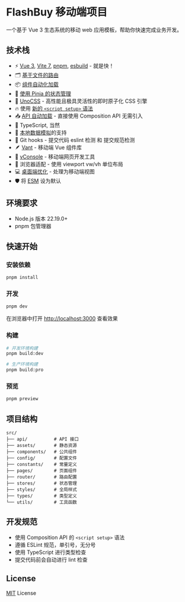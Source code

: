 # FlashBuy 移动端项目

一个基于 Vue 3 生态系统的移动 web 应用模板，帮助你快速完成业务开发。

## 技术栈

- ⚡️ [Vue 3](https://github.com/vuejs/core), [Vite 7](https://github.com/vitejs/vite), [pnpm](https://pnpm.io/), [esbuild](https://github.com/evanw/esbuild) - 就是快！
- 🗂 [基于文件的路由](./src/router)
- 📦 [组件自动化加载](./src/components)
- 🍍 [使用 Pinia 的状态管理](https://pinia.vuejs.org)
- 🎨 [UnoCSS](https://github.com/antfu/unocss) - 高性能且极具灵活性的即时原子化 CSS 引擎
- 🔥 使用 [新的 `<script setup>` 语法](https://github.com/vuejs/rfcs/pull/227)
- 📥 [API 自动加载](https://github.com/antfu/unplugin-auto-import) - 直接使用 Composition API 无需引入
- 💪 TypeScript, 当然
- 💾 [本地数据模拟](https://github.com/pengzhanbo/vite-plugin-mock-dev-server)的支持
- 🌈 Git hooks - 提交代码 eslint 检测 和 提交规范检测
- 🪶 [Vant](https://github.com/youzan/vant) - 移动端 Vue 组件库
- 🔭 [vConsole](https://github.com/vadxq/vite-plugin-vconsole) - 移动端网页开发工具
- 📱 浏览器适配 - 使用 viewport vw/vh 单位布局
- 💻 [桌面端优化](https://github.com/wswmsword/postcss-mobile-forever) - 处理为移动端视图
- 🛡️ 将 [ESM](https://developer.mozilla.org/en-US/docs/Web/JavaScript/Guide/Modules) 设为默认

## 环境要求

- Node.js 版本 22.19.0+
- pnpm 包管理器

## 快速开始

### 安装依赖

```bash
pnpm install
```

### 开发

```bash
pnpm dev
```

在浏览器中打开 <http://localhost:3000> 查看效果

### 构建

```bash
# 开发环境构建
pnpm build:dev

# 生产环境构建
pnpm build:pro
```

### 预览

```bash
pnpm preview
```

## 项目结构

```
src/
├── api/          # API 接口
├── assets/       # 静态资源
├── components/   # 公共组件
├── config/       # 配置文件
├── constants/    # 常量定义
├── pages/        # 页面组件
├── router/       # 路由配置
├── stores/       # 状态管理
├── styles/       # 全局样式
├── types/        # 类型定义
└── utils/        # 工具函数
```

## 开发规范

- 使用 Composition API 的 `<script setup>` 语法
- 遵循 ESLint 规范，单引号，无分号
- 使用 TypeScript 进行类型检查
- 提交代码前会自动进行 lint 检查

## License

[MIT](./LICENSE) License
